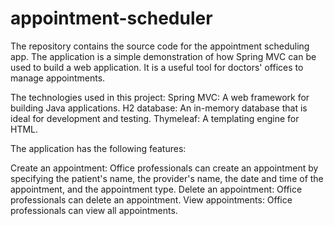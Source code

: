 # appointment-scheduler
The repository contains the source code for the appointment scheduling app.
The application is a simple demonstration of how Spring MVC can be used to build a web application. It is a useful tool for doctors' offices to manage appointments.

The technologies used in this project:
Spring MVC: A web framework for building Java applications.
H2 database: An in-memory database that is ideal for development and testing.
Thymeleaf: A templating engine for HTML.

The application has the following features:

Create an appointment: Office professionals can create an appointment by specifying the patient's name, the provider's name, the date and time of the appointment, and the appointment type.
Delete an appointment: Office professionals can delete an appointment.
View appointments: Office professionals can view all appointments.

